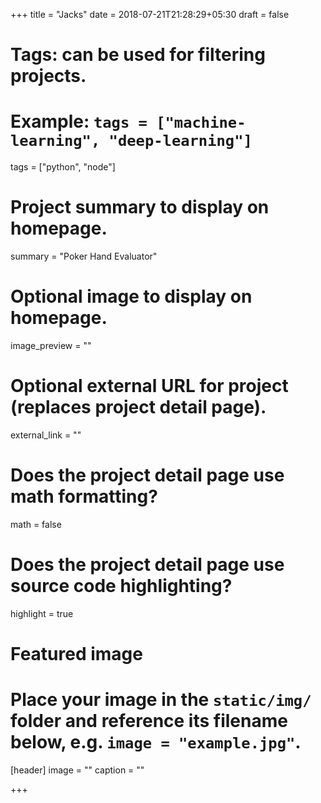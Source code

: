 +++
title = "Jacks"
date = 2018-07-21T21:28:29+05:30
draft = false

# Tags: can be used for filtering projects.
# Example: `tags = ["machine-learning", "deep-learning"]`
tags = ["python", "node"]

# Project summary to display on homepage.
summary = "Poker Hand Evaluator"

# Optional image to display on homepage.
image_preview = ""

# Optional external URL for project (replaces project detail page).
external_link = ""

# Does the project detail page use math formatting?
math = false

# Does the project detail page use source code highlighting?
highlight = true

# Featured image
# Place your image in the `static/img/` folder and reference its filename below, e.g. `image = "example.jpg"`.
[header]
image = ""
caption = ""

+++
